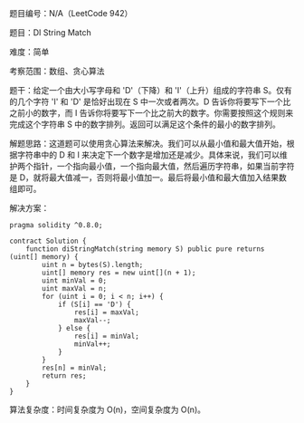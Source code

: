 题目编号：N/A（LeetCode 942）

题目：DI String Match

难度：简单

考察范围：数组、贪心算法

题干：给定一个由大小写字母和 'D'（下降）和 'I'（上升）组成的字符串 S。仅有的几个字符 'I' 和 'D' 是恰好出现在 S 中一次或者两次。D 告诉你将要写下一个比之前小的数字，而 I 告诉你将要写下一个比之前大的数字。你需要按照这个规则来完成这个字符串 S 中的数字排列。返回可以满足这个条件的最小的数字排列。

解题思路：这道题可以使用贪心算法来解决。我们可以从最小值和最大值开始，根据字符串中的 D 和 I 来决定下一个数字是增加还是减少。具体来说，我们可以维护两个指针，一个指向最小值，一个指向最大值，然后遍历字符串，如果当前字符是 D，就将最大值减一，否则将最小值加一。最后将最小值和最大值加入结果数组即可。

解决方案：

```solidity
pragma solidity ^0.8.0;

contract Solution {
    function diStringMatch(string memory S) public pure returns (uint[] memory) {
        uint n = bytes(S).length;
        uint[] memory res = new uint[](n + 1);
        uint minVal = 0;
        uint maxVal = n;
        for (uint i = 0; i < n; i++) {
            if (S[i] == 'D') {
                res[i] = maxVal;
                maxVal--;
            } else {
                res[i] = minVal;
                minVal++;
            }
        }
        res[n] = minVal;
        return res;
    }
}
```

算法复杂度：时间复杂度为 O(n)，空间复杂度为 O(n)。